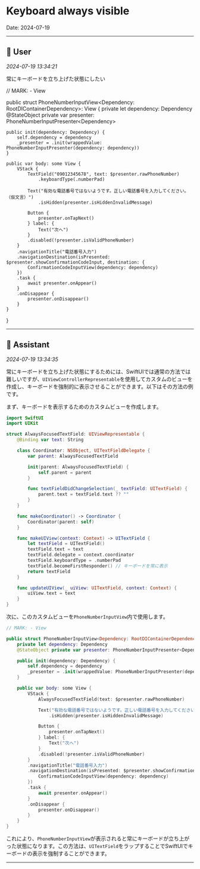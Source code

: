 # Keyboard always visible

Date: 2024-07-19

---

## 👤 User
*2024-07-19 13:34:21*

常にキーボードを立ち上げた状態にしたい

// MARK: - View

public struct PhoneNumberInputView&lt;Dependency: RootDIContainerDependency&gt;: View {
    private let dependency: Dependency
    @StateObject private var presenter: PhoneNumberInputPresenter&lt;Dependency&gt;

    public init(dependency: Dependency) {
        self.dependency = dependency
        _presenter = .init(wrappedValue: PhoneNumberInputPresenter(dependency: dependency))
    }

    public var body: some View {
        VStack {
            TextField("09012345678", text: $presenter.rawPhoneNumber)
                .keyboardType(.numberPad)
            
            Text("有効な電話番号ではないようです。正しい電話番号を入力してください。（仮文言）")
                .isHidden(presenter.isHiddenInvalidMessage)

            Button {
                presenter.onTapNext()
            } label: {
                Text("次へ")
            }
            .disabled(!presenter.isValidPhoneNumber)
        }
        .navigationTitle("電話番号入力")
        .navigationDestination(isPresented: $presenter.showConfirmationCodeInput, destination: {
            ConfirmationCodeInputView(dependency: dependency)
        })
        .task {
            await presenter.onAppear()
        }
        .onDisappear {
            presenter.onDisappear()
        }
    }
}

---

## 🤖 Assistant
*2024-07-19 13:34:35*

常にキーボードを立ち上げた状態にするためには、SwiftUIでは通常の方法では難しいですが、`UIViewControllerRepresentable`を使用してカスタムのビューを作成し、キーボードを強制的に表示させることができます。以下はその方法の例です。

まず、キーボードを表示するためのカスタムビューを作成します。

```swift
import SwiftUI
import UIKit

struct AlwaysFocusedTextField: UIViewRepresentable {
    @Binding var text: String

    class Coordinator: NSObject, UITextFieldDelegate {
        var parent: AlwaysFocusedTextField

        init(parent: AlwaysFocusedTextField) {
            self.parent = parent
        }

        func textFieldDidChangeSelection(_ textField: UITextField) {
            parent.text = textField.text ?? ""
        }
    }

    func makeCoordinator() -> Coordinator {
        Coordinator(parent: self)
    }

    func makeUIView(context: Context) -> UITextField {
        let textField = UITextField()
        textField.text = text
        textField.delegate = context.coordinator
        textField.keyboardType = .numberPad
        textField.becomeFirstResponder() // キーボードを常に表示
        return textField
    }

    func updateUIView(_ uiView: UITextField, context: Context) {
        uiView.text = text
    }
}
```

次に、このカスタムビューを`PhoneNumberInputView`内で使用します。

```swift
// MARK: - View

public struct PhoneNumberInputView<Dependency: RootDIContainerDependency>: View {
    private let dependency: Dependency
    @StateObject private var presenter: PhoneNumberInputPresenter<Dependency>

    public init(dependency: Dependency) {
        self.dependency = dependency
        _presenter = .init(wrappedValue: PhoneNumberInputPresenter(dependency: dependency))
    }

    public var body: some View {
        VStack {
            AlwaysFocusedTextField(text: $presenter.rawPhoneNumber)

            Text("有効な電話番号ではないようです。正しい電話番号を入力してください。（仮文言）")
                .isHidden(presenter.isHiddenInvalidMessage)

            Button {
                presenter.onTapNext()
            } label: {
                Text("次へ")
            }
            .disabled(!presenter.isValidPhoneNumber)
        }
        .navigationTitle("電話番号入力")
        .navigationDestination(isPresented: $presenter.showConfirmationCodeInput, destination: {
            ConfirmationCodeInputView(dependency: dependency)
        })
        .task {
            await presenter.onAppear()
        }
        .onDisappear {
            presenter.onDisappear()
        }
    }
}
```

これにより、`PhoneNumberInputView`が表示されると常にキーボードが立ち上がった状態になります。この方法は、`UITextField`をラップすることでSwiftUIでキーボードの表示を強制することができます。

---

